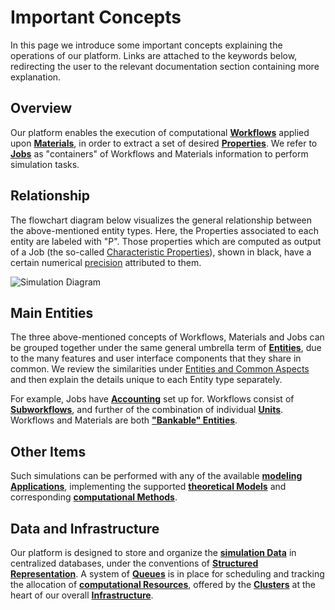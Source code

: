 # Important Concepts

In this page we introduce some important concepts explaining the operations of our platform. Links are attached to the keywords below, redirecting the user to the relevant documentation section containing more explanation.

## Overview

Our platform enables the execution of computational **[Workflows](../workflows/overview.md)** applied upon **[Materials](../materials/overview.md)**, in order to extract a set of desired **[Properties](../properties/overview.md)**. We refer to **[Jobs](../jobs/overview.md)** as "containers" of Workflows and Materials information to perform simulation tasks.

## Relationship

The flowchart diagram below visualizes the general relationship between the above-mentioned entity types. Here, the Properties associated to each entity are labeled with "P". Those properties which are computed as output of a Job (the so-called [Characteristic Properties](../properties/classification/general.md)), shown in black, have a certain numerical [precision](../methods/data.md) attributed to them.

![Simulation Diagram](/images/entities-relations.png "Simulation Diagram")

## Main Entities

The three above-mentioned concepts of Workflows, Materials and Jobs can be grouped together under the same general umbrella term of **[Entities](../entities-general/overview.md)**, due to the many features and user interface components that they share in common. We review the similarities under [Entities and Common Aspects](../entities-general/overview.md) and then explain the details unique to each Entity type separately. 

For example, Jobs have **[Accounting](../accounts/overview.md)** set up for. Workflows consist of **[Subworkflows](../workflows/data/subworkflows.md)**, and further of the combination of individual **[Units](../workflows/data/units.md)**. Workflows and Materials are both **["Bankable" Entities](../entities-general/bank.md)**.

## Other Items

Such simulations can be performed with any of the available **[modeling Applications](../software/applications.md)**, implementing the supported **[theoretical Models](../models/overview.md)** and corresponding **[computational Methods](../methods/overview.md)**.

## Data and Infrastructure

Our platform is designed to store and organize the **[simulation Data](../data/classification.md)** in centralized databases, under the conventions of **[Structured Representation](../data-structured/convention.md)**. A system of **[Queues](../infrastructure/resource/queues.md)** is in place for scheduling and tracking the allocation of **[computational Resources](../infrastructure/resource/overview.md)**, offered by the **[Clusters](../infrastructure/clusters/overview.md)** at the heart of our overall **[Infrastructure](../infrastructure/overview.md)**.
